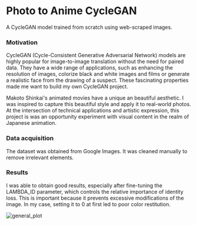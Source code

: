 # Photo to Anime CycleGAN

A CycleGAN model trained from scratch using web-scraped images. 

### Motivation

CycleGAN (Cycle-Consistent Generative Adversarial Network) models are highly popular for image-to-image translation without the need for paired data. 
They have a wide range of applications, such as enhancing the resolution of images, colorize black and white images and films or generate a realistic face from the drawing of a suspect.
These fascinating properties made me want to build my own CycleGAN project. 

Makoto Shinkai's animated movies have a unique an beautiful aesthetic. I was inspired to capture this beautiful style and apply it to real-world photos. 
At the intersection of technical applications and artistic expression, this project is was an opportunity experiment with visual content in the realm of Japanese animation. 

### Data acquisition 

The dataset was obtained from Google Images. It was cleaned manually to remove irrelevant elements.

### Results

I was able to obtain good results, especially after fine-tuning the LAMBDA_ID parameter, which controls the relative importance of identity loss. 
This is important because it prevents excessive modifications of the image. In my case, setting it to 0 at first led to poor color restitution. 

![general_plot](https://github.com/user-attachments/assets/b8e347c8-5643-4794-b736-9e02c500ed80)
